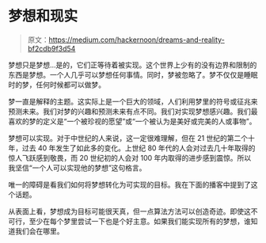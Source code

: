 # 梦想和现实

> 原文：<https://medium.com/hackernoon/dreams-and-reality-bf2cdb9f3d54>

梦想只是梦想…是的，它们正等待着被实现。这个世界上少有的没有边界和限制的东西是梦想。一个人几乎可以梦想任何事情。同时，梦被忽略了。梦不仅仅是睡眠时的梦，任何时候都可以做梦。

梦一直是解释的主题。这实际上是一个巨大的领域，人们利用梦里的符号或征兆来预测未来。我们对梦的兴趣和预测未来有点不同。我们对实现梦想感兴趣。我们最喜欢的梦的定义是“一个被珍视的愿望”或“一个被认为是美好或完美的人或事物”。

梦想可以实现。对于中世纪的人来说，这一定很难理解，但在 21 世纪的第二个十年，过去 40 年发生了如此多的变化。上世纪 80 年代的人会对过去几十年取得的惊人飞跃感到敬畏，而 20 世纪初的人会对 100 年内取得的进步感到震惊。所以我坚信“一个人可以实现他的梦想”这句格言。

唯一的障碍是看我们如何将梦想转化为可实现的目标。我在下面的播客中提到了这个话题。

从表面上看，梦想成为目标可能很天真，但一点算法方法可以创造奇迹。即使这不可行，至少在每个梦里尝试一下也是个好主意。如果我们能实现所有的梦想，谁知道我们会在哪里。